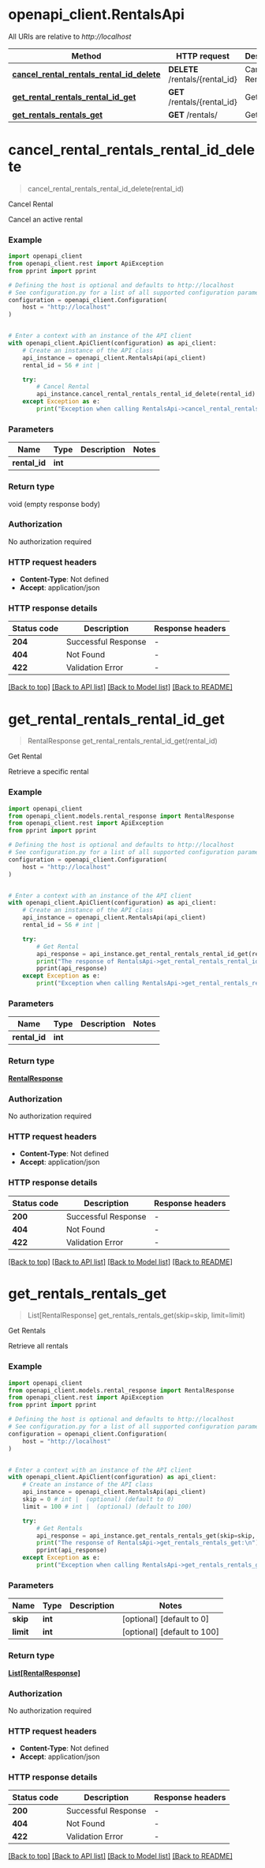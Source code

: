 # openapi_client.RentalsApi

All URIs are relative to *http://localhost*

Method | HTTP request | Description
------------- | ------------- | -------------
[**cancel_rental_rentals_rental_id_delete**](RentalsApi.md#cancel_rental_rentals_rental_id_delete) | **DELETE** /rentals/{rental_id} | Cancel Rental
[**get_rental_rentals_rental_id_get**](RentalsApi.md#get_rental_rentals_rental_id_get) | **GET** /rentals/{rental_id} | Get Rental
[**get_rentals_rentals_get**](RentalsApi.md#get_rentals_rentals_get) | **GET** /rentals/ | Get Rentals


# **cancel_rental_rentals_rental_id_delete**
> cancel_rental_rentals_rental_id_delete(rental_id)

Cancel Rental

Cancel an active rental

### Example


```python
import openapi_client
from openapi_client.rest import ApiException
from pprint import pprint

# Defining the host is optional and defaults to http://localhost
# See configuration.py for a list of all supported configuration parameters.
configuration = openapi_client.Configuration(
    host = "http://localhost"
)


# Enter a context with an instance of the API client
with openapi_client.ApiClient(configuration) as api_client:
    # Create an instance of the API class
    api_instance = openapi_client.RentalsApi(api_client)
    rental_id = 56 # int | 

    try:
        # Cancel Rental
        api_instance.cancel_rental_rentals_rental_id_delete(rental_id)
    except Exception as e:
        print("Exception when calling RentalsApi->cancel_rental_rentals_rental_id_delete: %s\n" % e)
```



### Parameters


Name | Type | Description  | Notes
------------- | ------------- | ------------- | -------------
 **rental_id** | **int**|  | 

### Return type

void (empty response body)

### Authorization

No authorization required

### HTTP request headers

 - **Content-Type**: Not defined
 - **Accept**: application/json

### HTTP response details

| Status code | Description | Response headers |
|-------------|-------------|------------------|
**204** | Successful Response |  -  |
**404** | Not Found |  -  |
**422** | Validation Error |  -  |

[[Back to top]](#) [[Back to API list]](../README.md#documentation-for-api-endpoints) [[Back to Model list]](../README.md#documentation-for-models) [[Back to README]](../README.md)

# **get_rental_rentals_rental_id_get**
> RentalResponse get_rental_rentals_rental_id_get(rental_id)

Get Rental

Retrieve a specific rental

### Example


```python
import openapi_client
from openapi_client.models.rental_response import RentalResponse
from openapi_client.rest import ApiException
from pprint import pprint

# Defining the host is optional and defaults to http://localhost
# See configuration.py for a list of all supported configuration parameters.
configuration = openapi_client.Configuration(
    host = "http://localhost"
)


# Enter a context with an instance of the API client
with openapi_client.ApiClient(configuration) as api_client:
    # Create an instance of the API class
    api_instance = openapi_client.RentalsApi(api_client)
    rental_id = 56 # int | 

    try:
        # Get Rental
        api_response = api_instance.get_rental_rentals_rental_id_get(rental_id)
        print("The response of RentalsApi->get_rental_rentals_rental_id_get:\n")
        pprint(api_response)
    except Exception as e:
        print("Exception when calling RentalsApi->get_rental_rentals_rental_id_get: %s\n" % e)
```



### Parameters


Name | Type | Description  | Notes
------------- | ------------- | ------------- | -------------
 **rental_id** | **int**|  | 

### Return type

[**RentalResponse**](RentalResponse.md)

### Authorization

No authorization required

### HTTP request headers

 - **Content-Type**: Not defined
 - **Accept**: application/json

### HTTP response details

| Status code | Description | Response headers |
|-------------|-------------|------------------|
**200** | Successful Response |  -  |
**404** | Not Found |  -  |
**422** | Validation Error |  -  |

[[Back to top]](#) [[Back to API list]](../README.md#documentation-for-api-endpoints) [[Back to Model list]](../README.md#documentation-for-models) [[Back to README]](../README.md)

# **get_rentals_rentals_get**
> List[RentalResponse] get_rentals_rentals_get(skip=skip, limit=limit)

Get Rentals

Retrieve all rentals

### Example


```python
import openapi_client
from openapi_client.models.rental_response import RentalResponse
from openapi_client.rest import ApiException
from pprint import pprint

# Defining the host is optional and defaults to http://localhost
# See configuration.py for a list of all supported configuration parameters.
configuration = openapi_client.Configuration(
    host = "http://localhost"
)


# Enter a context with an instance of the API client
with openapi_client.ApiClient(configuration) as api_client:
    # Create an instance of the API class
    api_instance = openapi_client.RentalsApi(api_client)
    skip = 0 # int |  (optional) (default to 0)
    limit = 100 # int |  (optional) (default to 100)

    try:
        # Get Rentals
        api_response = api_instance.get_rentals_rentals_get(skip=skip, limit=limit)
        print("The response of RentalsApi->get_rentals_rentals_get:\n")
        pprint(api_response)
    except Exception as e:
        print("Exception when calling RentalsApi->get_rentals_rentals_get: %s\n" % e)
```



### Parameters


Name | Type | Description  | Notes
------------- | ------------- | ------------- | -------------
 **skip** | **int**|  | [optional] [default to 0]
 **limit** | **int**|  | [optional] [default to 100]

### Return type

[**List[RentalResponse]**](RentalResponse.md)

### Authorization

No authorization required

### HTTP request headers

 - **Content-Type**: Not defined
 - **Accept**: application/json

### HTTP response details

| Status code | Description | Response headers |
|-------------|-------------|------------------|
**200** | Successful Response |  -  |
**404** | Not Found |  -  |
**422** | Validation Error |  -  |

[[Back to top]](#) [[Back to API list]](../README.md#documentation-for-api-endpoints) [[Back to Model list]](../README.md#documentation-for-models) [[Back to README]](../README.md)

